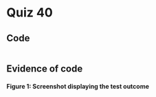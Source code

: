 # Quiz 40
## Code

```.py

```

## Evidence of code

#### Figure 1: Screenshot displaying the test outcome
